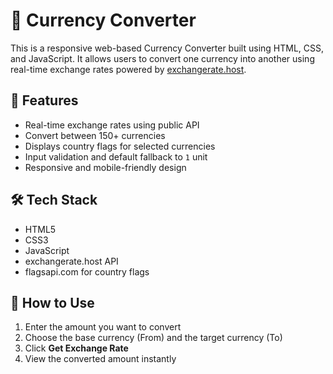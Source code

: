 # 💱 Currency Converter

This is a responsive web-based Currency Converter built using HTML, CSS, and JavaScript. It allows users to convert one currency into another using real-time exchange rates powered by [exchangerate.host](https://exchangerate.host).

## 🔧 Features

- Real-time exchange rates using public API
- Convert between 150+ currencies
- Displays country flags for selected currencies
- Input validation and default fallback to `1` unit
- Responsive and mobile-friendly design

## 🛠️ Tech Stack

- HTML5
- CSS3
- JavaScript 
- exchangerate.host API
- flagsapi.com for country flags

## 🚀 How to Use

1. Enter the amount you want to convert
2. Choose the base currency (From) and the target currency (To)
3. Click **Get Exchange Rate**
4. View the converted amount instantly





